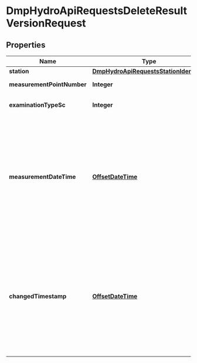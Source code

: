 # DmpHydroApiRequestsDeleteResultVersionRequest

## Properties
Name | Type | Description | Notes
------------ | ------------- | ------------- | -------------
**station** | [**DmpHydroApiRequestsStationIdentifier**](DmpHydroApiRequestsStationIdentifier.md) |  | 
**measurementPointNumber** | **Integer** | Measurement point number | 
**examinationTypeSc** | **Integer** | Examination type stancode | 
**measurementDateTime** | [**OffsetDateTime**](Date.md) | Measurement date time. Must be defined without second component as an UTC timestamp in the RFC 3339 date+time format. For example &#x27;2023-09-21T14:34Z&#x27;. | 
**changedTimestamp** | [**OffsetDateTime**](Date.md) | Changed timestamp. Must be defined without second component as an UTC timestamp in the RFC 3339 date+time format. For example &#x27;2023-09-21T14:34Z&#x27;. | 
